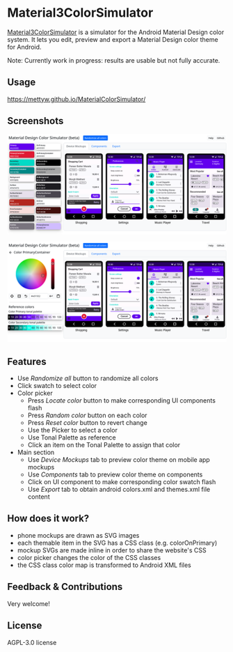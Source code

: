 # Material3ColorSimulator
[Material3ColorSimulator](https://mettyw.github.io/MaterialColorSimulator/) is a simulator for the Android Material Design color system. It lets you edit, preview and export a Material Design color theme for Android.

Note: Currently work in progress: results are usable but not fully accurate.

## Usage

https://mettyw.github.io/MaterialColorSimulator/

## Screenshots
![](assets/main1.png)

![](assets/main2.png)

## Features
* Use <em>Randomize all</em> button to randomize all colors
* Click swatch to select color
* Color picker
  * Press <em>Locate color</em> button to make corresponding UI components flash
  * Press <em>Random color</em> button on each color
  * Press <em>Reset color</em> button to revert change
  * Use the Picker to select a color
  * Use Tonal Palette as reference
  * Click an item on the Tonal Palette to assign that color
* Main section
  * Use <em>Device Mockups</em> tab to preview color theme on mobile app mockups
  * Use <em>Components</em> tab to preview color theme on components
  * Click on UI component to make corresponding color swatch flash
  * Use <em>Export</em> tab to obtain android colors.xml and themes.xml file content

## How does it work?
* phone mockups are drawn as SVG images
* each themable item in the SVG has a CSS class (e.g. colorOnPrimary)
* mockup SVGs are made inline in order to share the website's CSS
* color picker changes the color of the CSS classes
* the CSS class color map is transformed to Android XML files 

## Feedback & Contributions
Very welcome!

## License
AGPL-3.0 license